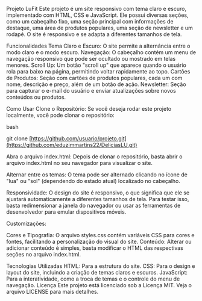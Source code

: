 Projeto LuFit
Este projeto é um site responsivo com tema claro e escuro, implementado com HTML, CSS e JavaScript. Ele possui diversas seções, como um cabeçalho fixo, uma seção principal com informações de destaque, uma área de produtos populares, uma seção de newsletter e um rodapé. O site é responsivo e se adapta a diferentes tamanhos de tela.

Funcionalidades
Tema Claro e Escuro: O site permite a alternância entre o modo claro e o modo escuro.
Navegação: O cabeçalho contém um menu de navegação responsivo que pode ser ocultado ou mostrado em telas menores.
Scroll Up: Um botão "scroll up" que aparece quando o usuário rola para baixo na página, permitindo voltar rapidamente ao topo.
Cartões de Produtos: Seção com cartões de produtos populares, cada um com nome, descrição e preço, além de um botão de ação.
Newsletter: Seção para capturar o e-mail do usuário e enviar atualizações sobre novos conteúdos ou produtos.

Como Usar
Clone o Repositório: Se você deseja rodar este projeto localmente, você pode clonar o repositório:

bash

git clone [https://github.com/usuario/projeto.git](https://github.com/eduzimmartins22/DeliciasLU.git)

Abra o arquivo index.html: Depois de clonar o repositório, basta abrir o arquivo index.html no seu navegador para visualizar o site.

Alternar entre os temas: O tema pode ser alternado clicando no ícone de "lua" ou "sol" (dependendo do estado atual) localizado no cabeçalho.

Responsividade: O design do site é responsivo, o que significa que ele se ajustará automaticamente a diferentes tamanhos de tela. Para testar isso, basta redimensionar a janela do navegador ou usar as ferramentas de desenvolvedor para emular dispositivos móveis.

Customizações:

Cores e Tipografia: O arquivo styles.css contém variáveis CSS para cores e fontes, facilitando a personalização do visual do site.
Conteúdo: Alterar ou adicionar conteúdo é simples, basta modificar o HTML das respectivas seções no arquivo index.html.

Tecnologias Utilizadas
HTML: Para a estrutura do site.
CSS: Para o design e layout do site, incluindo a criação de temas claros e escuros.
JavaScript: Para a interatividade, como a troca de temas e o controle do menu de navegação.
Licença
Este projeto está licenciado sob a Licença MIT. Veja o arquivo LICENSE para mais detalhes.
